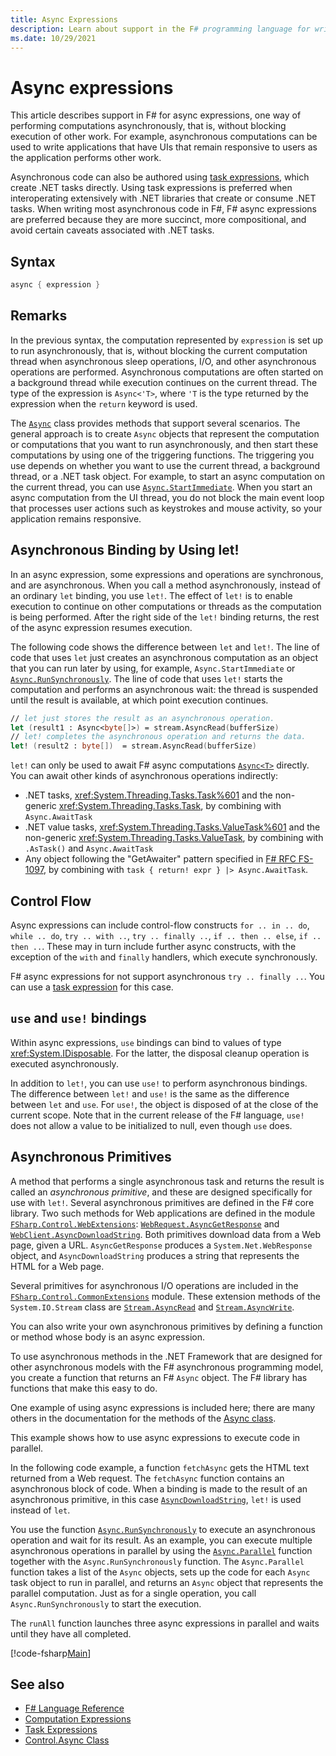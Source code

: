 ```yaml
---
title: Async Expressions
description: Learn about support in the F# programming language for writing async expressions, which execute without blocking execution of other work.
ms.date: 10/29/2021
---
```

# Async expressions

This article describes support in F# for async expressions, one way of performing computations asynchronously, that is, without blocking execution of other work. For example, asynchronous computations can be used to write applications that have UIs that remain responsive to users as the application performs other work.

Asynchronous code can also be authored using [task expressions](task-expressions.md), which create .NET tasks directly. Using task expressions is preferred when interoperating extensively with .NET libraries that create or consume .NET tasks. When writing most asynchronous code in F#, F# async expressions are preferred because they are more succinct, more compositional, and avoid certain caveats associated with .NET tasks.

## Syntax

```fsharp
async { expression }
```

## Remarks

In the previous syntax, the computation represented by `expression` is set up to run asynchronously, that is, without blocking the current computation thread when asynchronous sleep operations, I/O, and other asynchronous operations are performed. Asynchronous computations are often started on a background thread while execution continues on the current thread. The type of the expression is `Async<'T>`, where `'T` is the type returned by the expression when the `return` keyword is used.

The [`Async`](https://fsharp.github.io/fsharp-core-docs/reference/fsharp-control-fsharpasync.html) class provides methods that support several scenarios. The general approach is to create `Async` objects that represent the computation or computations that you want to run asynchronously, and then start these computations by using one of the triggering functions. The triggering you use depends on whether you want to use the current thread, a background thread, or a .NET task object. For example, to start an async computation on the current thread, you can use [`Async.StartImmediate`](https://fsharp.github.io/fsharp-core-docs/reference/fsharp-control-fsharpasync.html#StartImmediate). When you start an async computation from the UI thread, you do not block the main event loop that processes user actions such as keystrokes and mouse activity, so your application remains responsive.

## Asynchronous Binding by Using let!

In an async expression, some expressions and operations are synchronous, and are asynchronous. When you call a method asynchronously, instead of an ordinary `let` binding, you use `let!`. The effect of `let!` is to enable execution to continue on other computations or threads as the computation is being performed. After the right side of the `let!` binding returns, the rest of the async expression resumes execution.

The following code shows the difference between `let` and `let!`. The line of code that uses `let` just creates an asynchronous computation as an object that you can run later by using, for example, `Async.StartImmediate` or [`Async.RunSynchronously`](https://fsharp.github.io/fsharp-core-docs/reference/fsharp-control-fsharpasync.html#RunSynchronously). The line of code that uses `let!` starts the computation and performs an asynchronous wait: the thread is suspended until the result is available, at which point execution continues.

```fsharp
// let just stores the result as an asynchronous operation.
let (result1 : Async<byte[]>) = stream.AsyncRead(bufferSize)
// let! completes the asynchronous operation and returns the data.
let! (result2 : byte[])  = stream.AsyncRead(bufferSize)
```

`let!` can only be used to await F# async computations [`Async<T>`](https://fsharp.github.io/fsharp-core-docs/reference/fsharp-control-fsharpasync.html) directly. You can await other kinds of asynchronous operations indirectly:

* .NET tasks, <xref:System.Threading.Tasks.Task%601> and the non-generic <xref:System.Threading.Tasks.Task>, by combining with `Async.AwaitTask`
* .NET value tasks, <xref:System.Threading.Tasks.ValueTask%601> and the non-generic <xref:System.Threading.Tasks.ValueTask>, by combining with `.AsTask()` and `Async.AwaitTask`
* Any object following the "GetAwaiter" pattern specified in [F# RFC FS-1097](https://github.com/fsharp/fslang-design/blob/main/FSharp-6.0/FS-1097-task-builder.md), by combining with `task { return! expr } |> Async.AwaitTask`.

## Control Flow

Async expressions can include control-flow constructs `for .. in .. do`, `while .. do`, `try .. with ..`, `try .. finally ..`, `if .. then .. else`, `if .. then ..`. These may in turn include further async constructs, with the exception of the `with` and `finally` handlers, which execute synchronously.

F# async expressions for not support asynchronous `try .. finally ..`. You can use a [task expression](task-expressions.md) for this case.

## `use` and `use!` bindings

Within async expressions, `use` bindings can bind to values of type <xref:System.IDisposable>. For the latter, the disposal cleanup operation is executed asynchronously.

In addition to `let!`, you can use `use!` to perform asynchronous bindings. The difference between `let!` and `use!` is the same as the difference between `let` and `use`. For `use!`, the object is disposed of at the close of the current scope. Note that in the current release of the F# language, `use!` does not allow a value to be initialized to null, even though `use` does.

## Asynchronous Primitives

A method that performs a single asynchronous task and returns the result is called an *asynchronous primitive*, and these are designed specifically for use with `let!`. Several asynchronous primitives are defined in the F# core library. Two such methods for Web applications are defined in the module [`FSharp.Control.WebExtensions`](https://fsharp.github.io/fsharp-core-docs/reference/fsharp-control-webextensions.html): [`WebRequest.AsyncGetResponse`](https://fsharp.github.io/fsharp-core-docs/reference/fsharp-control-webextensions.html#AsyncGetResponse) and [`WebClient.AsyncDownloadString`](https://fsharp.github.io/fsharp-core-docs/reference/fsharp-control-webextensions.html#AsyncDownloadString). Both primitives download data from a Web page, given a URL. `AsyncGetResponse` produces a `System.Net.WebResponse` object, and `AsyncDownloadString` produces a string that represents the HTML for a Web page.

Several primitives for asynchronous I/O operations are included in the [`FSharp.Control.CommonExtensions`](https://fsharp.github.io/fsharp-core-docs/reference/fsharp-control-commonextensions.html) module. These extension methods of the `System.IO.Stream` class are [`Stream.AsyncRead`](https://fsharp.github.io/fsharp-core-docs/reference/fsharp-control-commonextensions.html#AsyncRead) and [`Stream.AsyncWrite`](https://fsharp.github.io/fsharp-core-docs/reference/fsharp-control-commonextensions.html#AsyncWrite).

You can also write your own asynchronous primitives by defining a function or method whose body is an async expression.

To use asynchronous methods in the .NET Framework that are designed for other asynchronous models with the F# asynchronous programming model, you create a function that returns an F# `Async` object. The F# library has functions that make this easy to do.

One example of using async expressions is included here; there are many others in the documentation for the methods of the [Async class](https://fsharp.github.io/fsharp-core-docs/reference/fsharp-control-fsharpasync.html).

This example shows how to use async expressions to execute code in parallel.

In the following code example, a function `fetchAsync` gets the HTML text returned from a Web request. The `fetchAsync` function contains an asynchronous block of code. When a binding is made to the result of an asynchronous primitive, in this case [`AsyncDownloadString`](https://fsharp.github.io/fsharp-core-docs/reference/fsharp-control-webextensions.html#AsyncDownloadString), `let!` is used instead of `let`.

You use the function [`Async.RunSynchronously`](https://fsharp.github.io/fsharp-core-docs/reference/fsharp-control-fsharpasync.html#RunSynchronously) to execute an asynchronous operation and wait for its result. As an example, you can execute multiple asynchronous operations in parallel by using the [`Async.Parallel`](https://fsharp.github.io/fsharp-core-docs/reference/fsharp-control-fsharpasync.html#Parallel) function together with the `Async.RunSynchronously` function. The `Async.Parallel` function takes a list of the `Async` objects, sets up the code for each `Async` task object to run in parallel, and returns an `Async` object that represents the parallel computation. Just as for a single operation, you call `Async.RunSynchronously` to start the execution.

The `runAll` function launches three async expressions in parallel and waits until they have all completed.

[!code-fsharp[Main](~/samples/snippets/fsharp/lang-ref-2/snippet8003.fs)]

## See also

- [F# Language Reference](index.md)
- [Computation Expressions](computation-expressions.md)
- [Task Expressions](task-expressions.md)
- [Control.Async Class](https://fsharp.github.io/fsharp-core-docs/reference/fsharp-control-fsharpasync.html)
